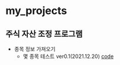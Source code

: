 # my_projects

## 주식 자산 조정 프로그램
+ 종목 정보 가져오기
  - 몇 종목 테스트 ver0.1(2021.12.20) [code](https://kbjung.github.io/my_projects/주식자산평가/stock_evaluate_ver0.1.ipynb)
